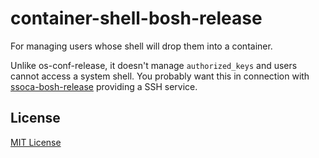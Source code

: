 # container-shell-bosh-release

For managing users whose shell will drop them into a container.

Unlike os-conf-release, it doesn't manage `authorized_keys` and users cannot access a system shell. You probably want this in connection with [ssoca-bosh-release](https://github.com/dpb587/ssoca-bosh-release) providing a SSH service.


## License

[MIT License](LICENSE)
